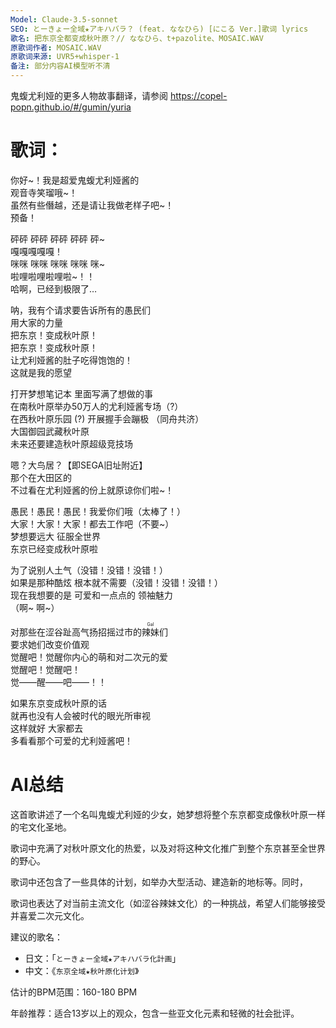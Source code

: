 ```yaml
---
Model: Claude-3.5-sonnet
SEO: とーきょー全域★アキハバラ？ (feat. ななひら) [にこる Ver.]歌词 lyrics
歌名: 把东京全都变成秋叶原？// ななひら、t+pazolite、MOSAIC.WAV
原歌词作者: MOSAIC.WAV
原歌词来源: UVR5+whisper-1
备注: 部分内容AI模型听不清
---
```


鬼蝮尤利娅的更多人物故事翻译，请参阅 https://copel-popn.github.io/#/gumin/yuria 

歌词：
======

你好~！我是超爱鬼蝮尤利娅酱的  
观音寺笑瑠哦~！  
虽然有些僭越，还是请让我做老样子吧~！  
预备！  
  
砰砰 砰砰 砰砰 砰砰 砰~  
嘎嘎嘎嘎嘎！  
咪咪 咪咪 咪咪 咪咪 咪~  
啦哩啦哩啦哩啦~！！  
哈啊，已经到极限了…  

呐，我有个请求要告诉所有的愚民们  
用大家的力量  
把东京！变成秋叶原！  
把东京！变成秋叶原！  
让尤利娅酱的肚子吃得饱饱的！  
这就是我的愿望  
  
打开梦想笔记本 里面写满了想做的事  
在南秋叶原举办50万人的尤利娅酱专场（?）  
在西秋叶原乐园 (?) 开展握手会蹦极 （同舟共济）  
大国御园武藏秋叶原  
未来还要建造秋叶原超级竞技场  
  
嗯？大鸟居？【即SEGA旧址附近】  
那个在大田区的  
不过看在尤利娅酱的份上就原谅你们啦~！  
  
愚民！愚民！愚民！我爱你们哦（太棒了！）  
大家！大家！大家！都去工作吧（不要~）  
梦想要远大 征服全世界  
东京已经变成秋叶原啦  
  
为了说别人土气（没错！没错！没错！）  
如果是那种酷炫 根本就不需要（没错！没错！没错！）  
现在我想要的是 可爱和一点点的 领袖魅力  
（啊~ 啊~）  
  
对那些在涩谷趾高气扬招摇过市的<ruby>辣妹<rt>Gal</rt></ruby>们  
要求她们改变价值观  
觉醒吧！觉醒你内心的萌和对二次元的爱  
觉醒吧！觉醒吧！  
觉——醒——吧——！！  
  
如果东京变成秋叶原的话  
就再也没有人会被时代的眼光所审视  
这样就好 大家都去  
多看看那个可爱的尤利娅酱吧！  

AI总结
======
这首歌讲述了一个名叫鬼蝮尤利娅的少女，她梦想将整个东京都变成像秋叶原一样的宅文化圣地。

歌词中充满了对秋叶原文化的热爱，以及对将这种文化推广到整个东京甚至全世界的野心。

歌词中还包含了一些具体的计划，如举办大型活动、建造新的地标等。同时，

歌词也表达了对当前主流文化（如涩谷辣妹文化）的一种挑战，希望人们能够接受并喜爱二次元文化。

建议的歌名：
- 日文：「`とーきょー全域★アキハバラ化計画`」
- 中文：《`东京全域★秋叶原化计划`》

估计的BPM范围：160-180 BPM

年龄推荐：适合13岁以上的观众，包含一些亚文化元素和轻微的社会批评。